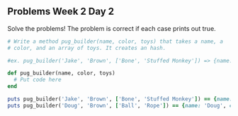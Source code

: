 ## Problems Week 2 Day 2

Solve the problems! The problem is correct if each case prints out true.

```ruby
# Write a method pug_builder(name, color, toys) that takes a name, a  
# color, and an array of toys. It creates an hash.

#ex. pug_builder('Jake', 'Brown', ['Bone', 'Stuffed Monkey']) => {name: 'Jake', color: 'Brown', toys: ['Bone', 'Stuffed Monkey']}

def pug_builder(name, color, toys)
  # Put code here
end

puts pug_builder('Jake', 'Brown', ['Bone', 'Stuffed Monkey']) == {name: 'Jake', color: 'Brown', toys: ['Bone', 'Stuffed Monkey']}
puts pug_builder('Doug', 'Brown', ['Ball', 'Rope']) == {name: 'Doug', color: 'Brown', toys: ['Ball', 'Rope']}
```
